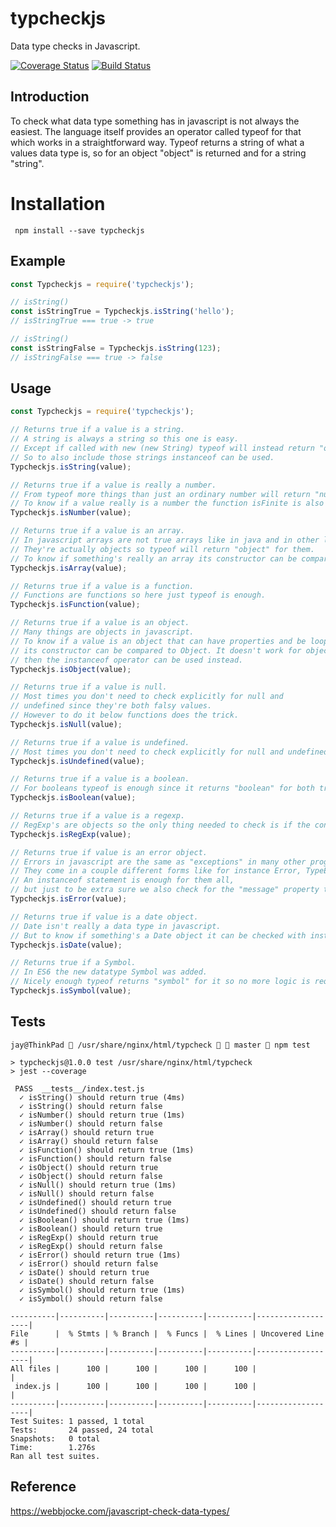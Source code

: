 # typcheckjs

Data type checks in Javascript.

[![Coverage Status](https://coveralls.io/repos/github/jmilagroso/typcheckjs/badge.svg?branch=feature/coveralls-integration)](https://coveralls.io/github/jmilagroso/typcheckjs?branch=feature/coveralls-integration)
[![Build Status](https://travis-ci.org/jmilagroso/typcheckjs.svg?branch=master)](https://travis-ci.org/jmilagroso/typcheckjs)

## Introduction

To check what data type something has in javascript is not always the easiest. The language itself provides an operator called typeof for that which works in a straightforward way. Typeof returns a string of what a values data type is, so for an object "object" is returned and for a string "string".

# Installation

```cli 
 npm install --save typcheckjs
 ```

## Example

```javascript
const Typcheckjs = require('typcheckjs');

// isString()
const isStringTrue = Typcheckjs.isString('hello');
// isStringTrue === true -> true

// isString()
const isStringFalse = Typcheckjs.isString(123);
// isStringFalse === true -> false

```

## Usage

```javascript
const Typcheckjs = require('typcheckjs');

// Returns true if a value is a string.
// A string is always a string so this one is easy.
// Except if called with new (new String) typeof will instead return "object".
// So to also include those strings instanceof can be used.
Typcheckjs.isString(value);

// Returns true if a value is really a number.
// From typeof more things than just an ordinary number will return "number" like NaN and Infinity. 
// To know if a value really is a number the function isFinite is also required.
Typcheckjs.isNumber(value);

// Returns true if a value is an array.
// In javascript arrays are not true arrays like in java and in other languages.
// They're actually objects so typeof will return "object" for them.
// To know if something's really an array its constructor can be compared to Array.
Typcheckjs.isArray(value);

// Returns true if a value is a function.
// Functions are functions so here just typeof is enough.
Typcheckjs.isFunction(value);

// Returns true if a value is an object.
// Many things are objects in javascript.
// To know if a value is an object that can have properties and be looped through,
// its constructor can be compared to Object. It doesn't work for objects created from classes,
// then the instanceof operator can be used instead.
Typcheckjs.isObject(value);

// Returns true if a value is null.
// Most times you don't need to check explicitly for null and
// undefined since they're both falsy values.
// However to do it below functions does the trick.
Typcheckjs.isNull(value);

// Returns true if a value is undefined.
// Most times you don't need to check explicitly for null and undefined since they're both falsy values.
Typcheckjs.isUndefined(value);

// Returns true if a value is a boolean.
// For booleans typeof is enough since it returns "boolean" for both true and false.
Typcheckjs.isBoolean(value);

// Returns true if a value is a regexp.
// RegExp's are objects so the only thing needed to check is if the constructor is RegExp.
Typcheckjs.isRegExp(value);

// Returns true if value is an error object.
// Errors in javascript are the same as "exceptions" in many other programming languages.
// They come in a couple different forms like for instance Error, TypeError and RangeError.
// An instanceof statement is enough for them all,
// but just to be extra sure we also check for the "message" property that errors have.
Typcheckjs.isError(value);

// Returns true if value is a date object.
// Date isn't really a data type in javascript.
// But to know if something's a Date object it can be checked with instanceof.
Typcheckjs.isDate(value);

// Returns true if a Symbol.
// In ES6 the new datatype Symbol was added.
// Nicely enough typeof returns "symbol" for it so no more logic is required.
Typcheckjs.isSymbol(value);

```

## Tests
```
jay@ThinkPad  /usr/share/nginx/html/typcheck   master  npm test

> typcheckjs@1.0.0 test /usr/share/nginx/html/typcheck
> jest --coverage

 PASS  __tests__/index.test.js
  ✓ isString() should return true (4ms)
  ✓ isString() should return false
  ✓ isNumber() should return true (1ms)
  ✓ isNumber() should return false
  ✓ isArray() should return true
  ✓ isArray() should return false
  ✓ isFunction() should return true (1ms)
  ✓ isFunction() should return false
  ✓ isObject() should return true
  ✓ isObject() should return false
  ✓ isNull() should return true (1ms)
  ✓ isNull() should return false
  ✓ isUndefined() should return true
  ✓ isUndefined() should return false
  ✓ isBoolean() should return true (1ms)
  ✓ isBoolean() should return true
  ✓ isRegExp() should return true
  ✓ isRegExp() should return false
  ✓ isError() should return true (1ms)
  ✓ isError() should return false
  ✓ isDate() should return true
  ✓ isDate() should return false
  ✓ isSymbol() should return true (1ms)
  ✓ isSymbol() should return false

----------|----------|----------|----------|----------|-------------------|
File      |  % Stmts | % Branch |  % Funcs |  % Lines | Uncovered Line #s |
----------|----------|----------|----------|----------|-------------------|
All files |      100 |      100 |      100 |      100 |                   |
 index.js |      100 |      100 |      100 |      100 |                   |
----------|----------|----------|----------|----------|-------------------|
Test Suites: 1 passed, 1 total
Tests:       24 passed, 24 total
Snapshots:   0 total
Time:        1.276s
Ran all test suites.
```

## Reference
https://webbjocke.com/javascript-check-data-types/